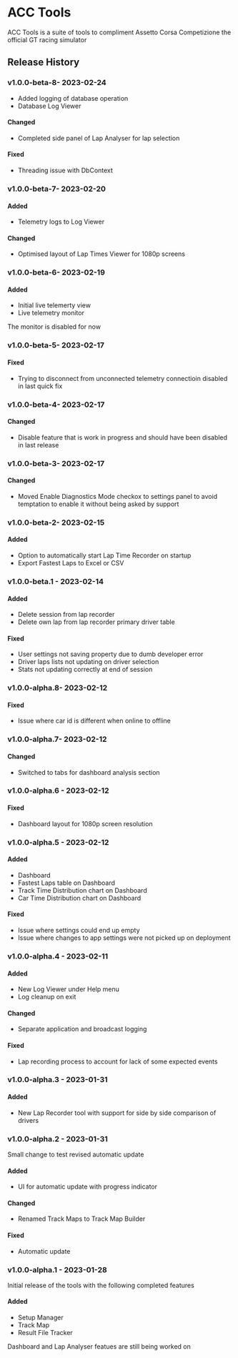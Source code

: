 # ACC Tools

ACC Tools is a suite of tools to compliment Assetto Corsa Competizione the official GT racing simulator

## Release History

### v1.0.0-beta-8- 2023-02-24

- Added logging of database operation
- Database Log Viewer

#### Changed
- Completed side panel of Lap Analyser for lap selection

#### Fixed
- Threading issue with DbContext

### v1.0.0-beta-7- 2023-02-20

#### Added
- Telemetry logs to Log Viewer

#### Changed
- Optimised layout of Lap Times Viewer for 1080p screens

### v1.0.0-beta-6- 2023-02-19

#### Added
- Initial live telemerty view
- Live telemetry monitor

The monitor is disabled for now

### v1.0.0-beta-5- 2023-02-17

#### Fixed
- Trying to disconnect from unconnected telemetry connectioin disabled in last quick fix

### v1.0.0-beta-4- 2023-02-17

#### Changed
- Disable feature that is work in progress and should have been disabled in last release

### v1.0.0-beta-3- 2023-02-17

#### Changed
- Moved Enable Diagnostics Mode checkox to settings panel to avoid temptation to enable it without being asked by support

### v1.0.0-beta-2- 2023-02-15

#### Added
- Option to automatically start Lap Time Recorder on startup
- Export Fastest Laps to Excel or CSV

### v1.0.0-beta.1 - 2023-02-14

#### Added
- Delete session from lap recorder
- Delete own lap from lap recorder primary driver table

#### Fixed
- User settings not saving property due to dumb developer error
- Driver laps lists not updating on driver selection
- Stats not updating correctly at end of session

### v1.0.0-alpha.8- 2023-02-12

#### Fixed
- Issue where car id is different when online to offline

### v1.0.0-alpha.7- 2023-02-12

#### Changed
- Switched to tabs for dashboard analysis section

### v1.0.0-alpha.6 - 2023-02-12

#### Fixed
- Dashboard layout for 1080p screen resolution

### v1.0.0-alpha.5 - 2023-02-12

#### Added
- Dashboard
- Fastest Laps table on Dashboard
- Track Time Distribution chart on Dashboard
- Car Time Distribution chart on Dashboard

#### Fixed
- Issue where settings could end up empty
- Issue where changes to app settings were not picked up on deployment

### v1.0.0-alpha.4 - 2023-02-11

#### Added
- New Log Viewer under Help menu
- Log cleanup on exit

#### Changed
- Separate application and broadcast logging

#### Fixed
- Lap recording process to account for lack of some expected events

### v1.0.0-alpha.3 - 2023-01-31

#### Added
- New Lap Recorder tool with support for side by side comparison of drivers

### v1.0.0-alpha.2 - 2023-01-31
Small change to test revised automatic update

#### Added
- UI for automatic update with progress indicator

#### Changed
- Renamed Track Maps to Track Map Builder

#### Fixed
- Automatic update

### v1.0.0-alpha.1 - 2023-01-28
Initial release of the tools with the following completed features

#### Added
- Setup Manager
- Track Map
- Result File Tracker

Dashboard and Lap Analyser featues are still being worked on
